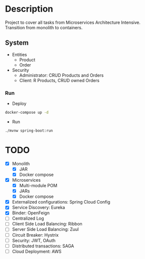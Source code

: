 # Description
Project to cover all tasks from Microservices Architecture Intensive. Transition from monolith to containers.

## System
- Entities
    - Product
    - Order
- Security
    - Administrator: CRUD Products and Orders
    - Client: R Products, CRUD owned Orders

### Run
- Deploy
```bash
docker-compose up -d
```
- Run
```bash
./mvnw spring-boot:run
```

# TODO
- [x] Monolith
    - [x] JAR
    - [x] Docker compose
- [x] Microservices
    - [x] Multi-module POM
    - [x] JARs
    - [x] Docker compose
- [x] Externalized configurations: Spring Cloud Config
- [X] Service Discovery: Eureka
- [x] Binder: OpenFeign
- [ ] Centralized Log
- [ ] Client Side Load Balancing: Ribbon
- [ ] Server Side Load Balancing: Zuul
- [ ] Circuit Breaker: Hystrix
- [ ] Security: JWT, OAuth
- [ ] Distributed transactions: SAGA
- [ ] Cloud Deployment: AWS
